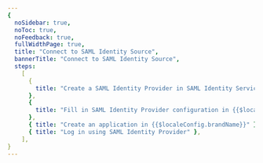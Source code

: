 ```yaml
---
{
  noSidebar: true,
  noToc: true,
  noFeedback: true,
  fullWidthPage: true,
  title: "Connect to SAML Identity Source",
  bannerTitle: "Connect to SAML Identity Source",
  steps:
    [
      {
        title: "Create a SAML Identity Provider in SAML Identity Service Provider",
      },
      {
        title: "Fill in SAML Identity Provider configuration in {{$localeConfig.brandName}}",
      },
      { title: "Create an application in {{$localeConfig.brandName}}" },
      { title: "Log in using SAML Identity Provider" },
    ],
}
---
```


<IntegrationDetail backLink="/guides/connections/enterprise"/>
